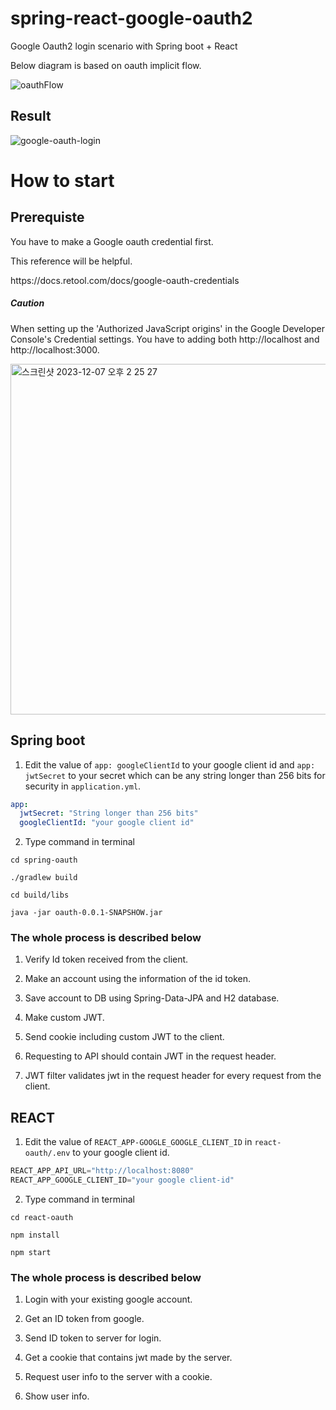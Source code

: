 # spring-react-google-oauth2

Google Oauth2 login scenario with Spring boot + React

Below diagram is based on oauth implicit flow.

![oauthFlow](https://user-images.githubusercontent.com/55564829/172382434-48ed0c73-dadb-4b85-ab22-19d9e1b89033.png)

## Result

![google-oauth-login](https://user-images.githubusercontent.com/55564829/172130755-ab1dc492-0686-407a-8d64-ba9816f941a4.gif)


# How to start

## Prerequiste

You have to make a Google oauth credential first.

This reference will be helpful.

<link>https://docs.retool.com/docs/google-oauth-credentials</link>

##### Caution

When setting up the 'Authorized JavaScript origins' in the Google Developer Console's Credential settings. You have to adding both http://localhost and http://localhost:3000.


<img width="561" alt="스크린샷 2023-12-07 오후 2 25 27" src="https://github.com/baezzys/spring-react-google-oauth2/assets/55564829/284556b1-4c70-4c65-9384-df1e6dc37893">


## Spring boot

1. Edit the value of `app: googleClientId` to your google client id and `app: jwtSecret` to your secret which can be any string longer than 256 bits for security in `application.yml`.

```yaml
app:
  jwtSecret: "String longer than 256 bits"
  googleClientId: "your google client id"
```

2. Type command in terminal
```shell
cd spring-oauth

./gradlew build

cd build/libs

java -jar oauth-0.0.1-SNAPSHOW.jar
```

### The whole process is described below

1. Verify Id token received from the client.

2. Make an account using the information of the id token.

3. Save account to DB using Spring-Data-JPA and H2 database.

4. Make custom JWT.

5. Send cookie including custom JWT to the client.

6. Requesting to API should contain JWT in the request header.

7. JWT filter validates jwt in the request header for every request from the client.

## REACT

1. Edit the value of `REACT_APP-GOOGLE_GOOGLE_CLIENT_ID` in `react-oauth/.env` to your google client id.

```js
REACT_APP_API_URL="http://localhost:8080"
REACT_APP_GOOGLE_CLIENT_ID="your google client-id"
```

2. Type command in terminal
```shell
cd react-oauth

npm install

npm start
```

### The whole process is described below

1. Login with your existing google account.

2. Get an ID token from google.

3. Send ID token to server for login.

4. Get a cookie that contains jwt made by the server.

5. Request user info to the server with a cookie.

6. Show user info.


